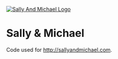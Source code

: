 [![Sally And Michael Logo](http://i.imgur.com/deOYKvm.png)](http://sallyandmichael.com/)

# Sally & Michael
Code used for http://sallyandmichael.com.
